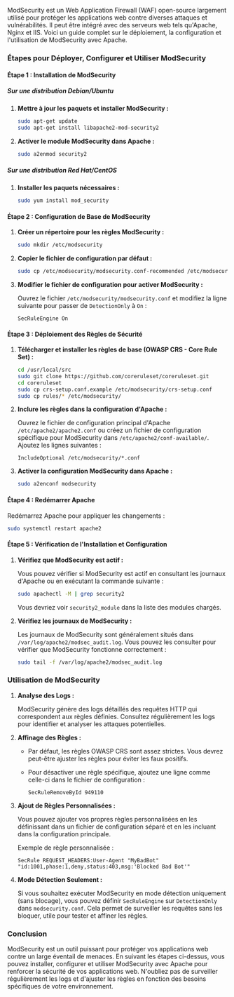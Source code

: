 ModSecurity est un Web Application Firewall (WAF) open-source largement utilisé pour protéger les applications web contre diverses attaques et vulnérabilités. Il peut être intégré avec des serveurs web tels qu'Apache, Nginx et IIS. Voici un guide complet sur le déploiement, la configuration et l'utilisation de ModSecurity avec Apache.

### Étapes pour Déployer, Configurer et Utiliser ModSecurity

#### Étape 1 : Installation de ModSecurity

##### Sur une distribution Debian/Ubuntu

1. **Mettre à jour les paquets et installer ModSecurity :**

   ```bash
   sudo apt-get update
   sudo apt-get install libapache2-mod-security2
   ```

2. **Activer le module ModSecurity dans Apache :**

   ```bash
   sudo a2enmod security2
   ```

##### Sur une distribution Red Hat/CentOS

1. **Installer les paquets nécessaires :**

   ```bash
   sudo yum install mod_security
   ```

#### Étape 2 : Configuration de Base de ModSecurity

1. **Créer un répertoire pour les règles ModSecurity :**

   ```bash
   sudo mkdir /etc/modsecurity
   ```

2. **Copier le fichier de configuration par défaut :**

   ```bash
   sudo cp /etc/modsecurity/modsecurity.conf-recommended /etc/modsecurity/modsecurity.conf
   ```

3. **Modifier le fichier de configuration pour activer ModSecurity :**

   Ouvrez le fichier `/etc/modsecurity/modsecurity.conf` et modifiez la ligne suivante pour passer de `DetectionOnly` à `On` :

   ```plaintext
   SecRuleEngine On
   ```

#### Étape 3 : Déploiement des Règles de Sécurité

1. **Télécharger et installer les règles de base (OWASP CRS - Core Rule Set) :**

   ```bash
   cd /usr/local/src
   sudo git clone https://github.com/coreruleset/coreruleset.git
   cd coreruleset
   sudo cp crs-setup.conf.example /etc/modsecurity/crs-setup.conf
   sudo cp rules/* /etc/modsecurity/
   ```

2. **Inclure les règles dans la configuration d'Apache :**

   Ouvrez le fichier de configuration principal d'Apache `/etc/apache2/apache2.conf` ou créez un fichier de configuration spécifique pour ModSecurity dans `/etc/apache2/conf-available/`. Ajoutez les lignes suivantes :

   ```plaintext
   IncludeOptional /etc/modsecurity/*.conf
   ```

3. **Activer la configuration ModSecurity dans Apache :**

   ```bash
   sudo a2enconf modsecurity
   ```

#### Étape 4 : Redémarrer Apache

Redémarrez Apache pour appliquer les changements :

```bash
sudo systemctl restart apache2
```

#### Étape 5 : Vérification de l'Installation et Configuration

1. **Vérifiez que ModSecurity est actif :**

   Vous pouvez vérifier si ModSecurity est actif en consultant les journaux d'Apache ou en exécutant la commande suivante :

   ```bash
   sudo apachectl -M | grep security2
   ```

   Vous devriez voir `security2_module` dans la liste des modules chargés.

2. **Vérifiez les journaux de ModSecurity :**

   Les journaux de ModSecurity sont généralement situés dans `/var/log/apache2/modsec_audit.log`. Vous pouvez les consulter pour vérifier que ModSecurity fonctionne correctement :

   ```bash
   sudo tail -f /var/log/apache2/modsec_audit.log
   ```

### Utilisation de ModSecurity

1. **Analyse des Logs :**

   ModSecurity génère des logs détaillés des requêtes HTTP qui correspondent aux règles définies. Consultez régulièrement les logs pour identifier et analyser les attaques potentielles.

2. **Affinage des Règles :**

   - Par défaut, les règles OWASP CRS sont assez strictes. Vous devrez peut-être ajuster les règles pour éviter les faux positifs.
   - Pour désactiver une règle spécifique, ajoutez une ligne comme celle-ci dans le fichier de configuration :

     ```plaintext
     SecRuleRemoveById 949110
     ```

3. **Ajout de Règles Personnalisées :**

   Vous pouvez ajouter vos propres règles personnalisées en les définissant dans un fichier de configuration séparé et en les incluant dans la configuration principale.

   Exemple de règle personnalisée :

   ```plaintext
   SecRule REQUEST_HEADERS:User-Agent "MyBadBot" "id:1001,phase:1,deny,status:403,msg:'Blocked Bad Bot'"
   ```

4. **Mode Détection Seulement :**

   Si vous souhaitez exécuter ModSecurity en mode détection uniquement (sans blocage), vous pouvez définir `SecRuleEngine` sur `DetectionOnly` dans `modsecurity.conf`. Cela permet de surveiller les requêtes sans les bloquer, utile pour tester et affiner les règles.

### Conclusion

ModSecurity est un outil puissant pour protéger vos applications web contre un large éventail de menaces. En suivant les étapes ci-dessus, vous pouvez installer, configurer et utiliser ModSecurity avec Apache pour renforcer la sécurité de vos applications web. N'oubliez pas de surveiller régulièrement les logs et d'ajuster les règles en fonction des besoins spécifiques de votre environnement.